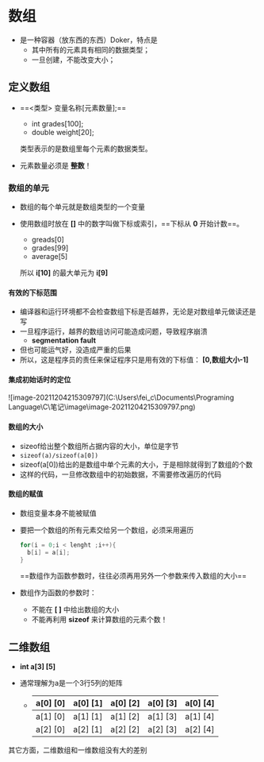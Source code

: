 # 数组

- 是一种容器（放东西的东西）Doker，特点是
  - 其中所有的元素具有相同的数据类型；
  - 一旦创建，不能改变大小；

## 定义数组

- ==<类型> 变量名称[元素数量];==

  - int grades[100];
  - double weight[20];

  类型表示的是数组里每个元素的数据类型。

- 元素数量必须是 **整数**！

### 数组的单元

- 数组的每个单元就是数组类型的一个变量

- 使用数组时放在 **[]** 中的数字叫做下标或索引，==下标从 **0** 开始计数==。

  - greads[0]
  - grades[99]
  - average[5]

  所以 **i[10]** 的最大单元为 **i[9]**

#### 有效的下标范围

- 编译器和运行环境都不会检查数组下标是否越界，无论是对数组单元做读还是写
- 一旦程序运行，越界的数组访问可能造成问题，导致程序崩溃
  - **segmentation fault**
- 但也可能运气好，没造成严重的后果
- 所以，这是程序员的责任来保证程序只是用有效的下标值： **[0,数组大小-1]**

#### 集成初始话时的定位

![image-20211204215309797](C:\Users\fei_c\Documents\Programing Language\C\笔记\image\image-20211204215309797.png)



#### 数组的大小

- sizeof给出整个数组所占据内容的大小，单位是字节
- `sizeof(a)/sizeof(a[0])`
- sizeof(a[0])给出的是数组中单个元素的大小，于是相除就得到了数组的个数
- 这样的代码，一旦修改数组中的初始数据，不需要修改遍历的代码

#### 数组的赋值

- 数组变量本身不能被赋值

- 要把一个数组的所有元素交给另一个数组，必须采用遍历

  ```c
  for(i = 0;i < lenght ;i++){
  	b[i] = a[i];
  }
  ```

  ==数组作为函数参数时，往往必须再用另外一个参数来传入数组的大小==

- 数组作为函数的参数时：
  - 不能在 **[ ]** 中给出数组的大小
  - 不能再利用 **sizeof** 来计算数组的元素个数！

## 二维数组

- **int a[3] [5]**

- 通常理解为a是一个3行5列的矩阵

  - | a[0] [0] | a[0] [1] | a[0] [2] | a[0] [3] | a[0] [4] |
    | -------- | -------- | -------- | -------- | -------- |
    | a[1] [0] | a[1] [1] | a[1] [2] | a[1] [3] | a[1] [4] |
    | a[2] [0] | a[2] [1] | a[2] [2] | a[2] [3] | a[2] [4] |

  

其它方面，二维数组和一维数组没有大的差别

